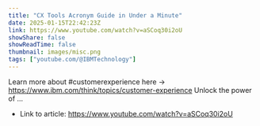 ```yaml
---
title: "CX Tools Acronym Guide in Under a Minute"
date: 2025-01-15T22:42:23Z
link: https://www.youtube.com/watch?v=aSCoq30i2oU
showShare: false
showReadTime: false
thumbnail: images/misc.png
tags: ["youtube.com/@IBMTechnology"]
---
```

Learn more about #customerexperience here → https://www.ibm.com/think/topics/customer-experience Unlock the power of ...

- Link to article: https://www.youtube.com/watch?v=aSCoq30i2oU